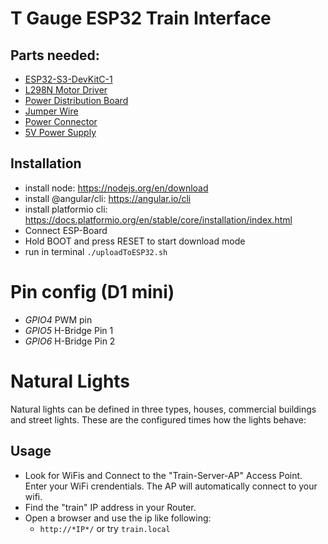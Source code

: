 # T Gauge ESP32 Train Interface
## Parts needed:
* [ESP32-S3-DevKitC-1](https://amzn.to/4aESV0j)
* [L298N Motor Driver](https://amzn.to/3GV3A9p)
* [Power Distribution Board](https://amzn.to/3RVmvqY)
* [Jumper Wire](https://www.amazon.de/Female-Female-Male-Female-Male-Male-Steckbr%C3%BCcken-Drahtbr%C3%BCcken-bunt/dp/B01EV70C78?__mk_de_DE=%C3%85M%C3%85%C5%BD%C3%95%C3%91&crid=11ZJPAH13WTP&keywords=steck+kabel&qid=1703532073&sprefix=steck+kabel%2Caps%2C106&sr=8-5&linkCode=sl1&tag=dante1349-21&linkId=9d7f0c36daeacd3030640a6da1e3fb20&language=de_DE&ref_=as_li_ss_tl)
* [Power Connector](https://amzn.to/3TB5LXm)
* [5V Power Supply](https://amzn.to/41D6kSH)

## Installation
* install node: https://nodejs.org/en/download
* install @angular/cli: https://angular.io/cli
* install platformio cli: https://docs.platformio.org/en/stable/core/installation/index.html
* Connect ESP-Board
* Hold BOOT and press RESET to start download mode
* run in terminal `./uploadToESP32.sh`

# Pin config (D1 mini)
* *GPIO4* PWM pin
* *GPIO5* H-Bridge Pin 1
* *GPIO6* H-Bridge Pin 2

# Natural Lights
Natural lights can be defined in three types, houses, commercial buildings and street lights. These are the configured times how the lights behave: 


## Usage
* Look for WiFis and Connect to the "Train-Server-AP" Access Point. Enter your WiFi crendentials. The AP will automatically connect to your wifi.
* Find the "train" IP address in your Router.
* Open a browser and use the ip like following:
  * `http://*IP*/` or try `train.local`
